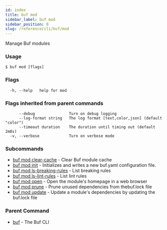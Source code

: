 ```yaml
---
id: index
title: buf mod
sidebar_label: buf mod
sidebar_position: 0
slug: /reference/cli/buf/mod
---
```

Manage Buf modules

### Usage
```terminal
$ buf mod [flags]
```

### Flags

```
  -h, --help   help for mod
```

### Flags inherited from parent commands

```
      --debug               Turn on debug logging
      --log-format string   The log format [text,color,json] (default "color")
      --timeout duration    The duration until timing out (default 2m0s)
  -v, --verbose             Turn on verbose mode
```

### Subcommands

* [buf mod clear-cache](mod/clear-cache)	 - Clear Buf module cache
* [buf mod init](mod/init)	 - Initializes and writes a new buf.yaml configuration file.
* [buf mod ls-breaking-rules](mod/ls-breaking-rules)	 - List breaking rules
* [buf mod ls-lint-rules](mod/ls-lint-rules)	 - List lint rules
* [buf mod open](mod/open)	 - Open the module's homepage in a web browser
* [buf mod prune](mod/prune)	 - Prune unused dependencies from thebuf.lock file
* [buf mod update](mod/update)	 - Update a module's dependencies by updating the buf.lock file

### Parent Command

* [buf](../buf)	 - The Buf CLI
